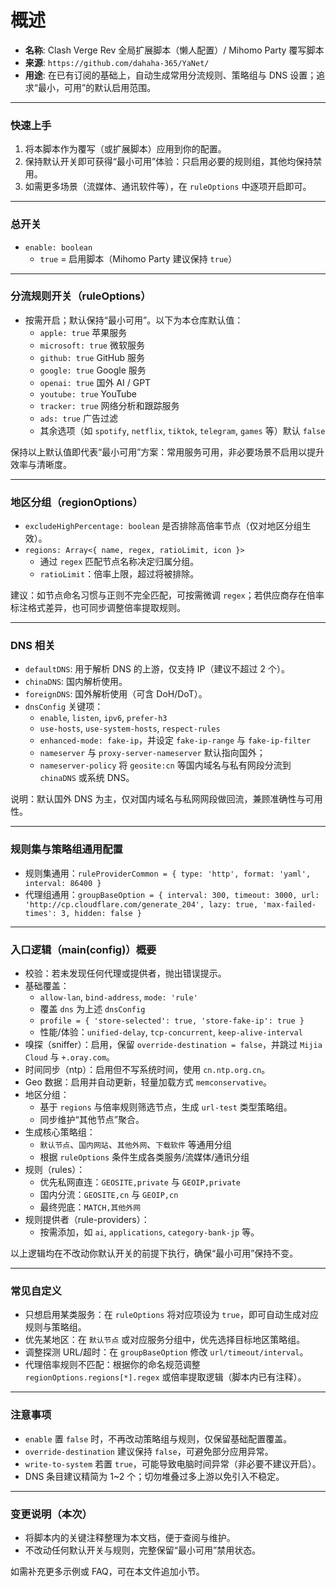 # 概述

- **名称**: Clash Verge Rev 全局扩展脚本（懒人配置）/ Mihomo Party 覆写脚本
- **来源**: `https://github.com/dahaha-365/YaNet/`
- **用途**: 在已有订阅的基础上，自动生成常用分流规则、策略组与 DNS 设置；追求“最小，可用”的默认启用范围。

---

### 快速上手

1. 将本脚本作为覆写（或扩展脚本）应用到你的配置。
2. 保持默认开关即可获得“最小可用”体验：只启用必要的规则组，其他均保持禁用。
3. 如需更多场景（流媒体、通讯软件等），在 `ruleOptions` 中逐项开启即可。

---

### 总开关

- `enable: boolean`  
  - `true` = 启用脚本（Mihomo Party 建议保持 `true`）

---

### 分流规则开关（ruleOptions）

- 按需开启；默认保持“最小可用”。以下为本仓库默认值：
  - `apple: true` 苹果服务
  - `microsoft: true` 微软服务
  - `github: true` GitHub 服务
  - `google: true` Google 服务
  - `openai: true` 国外 AI / GPT
  - `youtube: true` YouTube
  - `tracker: true` 网络分析和跟踪服务
  - `ads: true` 广告过滤
  - 其余选项（如 `spotify`, `netflix`, `tiktok`, `telegram`, `games` 等）默认 `false`

保持以上默认值即代表“最小可用”方案：常用服务可用，非必要场景不启用以提升效率与清晰度。

---

### 地区分组（regionOptions）

- `excludeHighPercentage: boolean` 是否排除高倍率节点（仅对地区分组生效）。
- `regions: Array<{ name, regex, ratioLimit, icon }>`
  - 通过 `regex` 匹配节点名称决定归属分组。
  - `ratioLimit`：倍率上限，超过将被排除。

建议：如节点命名习惯与正则不完全匹配，可按需微调 `regex`；若供应商存在倍率标注格式差异，也可同步调整倍率提取规则。

---

### DNS 相关

- `defaultDNS`: 用于解析 DNS 的上游，仅支持 IP（建议不超过 2 个）。
- `chinaDNS`: 国内解析使用。
- `foreignDNS`: 国外解析使用（可含 DoH/DoT）。
- `dnsConfig` 关键项：
  - `enable`, `listen`, `ipv6`, `prefer-h3`
  - `use-hosts`, `use-system-hosts`, `respect-rules`
  - `enhanced-mode: fake-ip`，并设定 `fake-ip-range` 与 `fake-ip-filter`
  - `nameserver` 与 `proxy-server-nameserver` 默认指向国外；
  - `nameserver-policy` 将 `geosite:cn` 等国内域名与私有网段分流到 `chinaDNS` 或系统 DNS。

说明：默认国外 DNS 为主，仅对国内域名与私网网段做回流，兼顾准确性与可用性。

---

### 规则集与策略组通用配置

- 规则集通用：`ruleProviderCommon = { type: 'http', format: 'yaml', interval: 86400 }`
- 代理组通用：`groupBaseOption = { interval: 300, timeout: 3000, url: 'http://cp.cloudflare.com/generate_204', lazy: true, 'max-failed-times': 3, hidden: false }`

---

### 入口逻辑（main(config)）概要

- 校验：若未发现任何代理或提供者，抛出错误提示。
- 基础覆盖：
  - `allow-lan`, `bind-address`, `mode: 'rule'`
  - 覆盖 `dns` 为上述 `dnsConfig`
  - `profile = { 'store-selected': true, 'store-fake-ip': true }`
  - 性能/体验：`unified-delay`, `tcp-concurrent`, `keep-alive-interval`
- 嗅探（sniffer）：启用，保留 `override-destination = false`，并跳过 `Mijia Cloud` 与 `+.oray.com`。
- 时间同步（ntp）：启用但不写系统时间，使用 `cn.ntp.org.cn`。
- Geo 数据：启用并自动更新，轻量加载方式 `memconservative`。
- 地区分组：
  - 基于 `regions` 与倍率规则筛选节点，生成 `url-test` 类型策略组。
  - 同步维护“其他节点”聚合。
- 生成核心策略组：
  - `默认节点`、`国内网站`、`其他外网`、`下载软件` 等通用分组
  - 根据 `ruleOptions` 条件生成各类服务/流媒体/通讯分组
- 规则（rules）：
  - 优先私网直连：`GEOSITE,private` 与 `GEOIP,private`
  - 国内分流：`GEOSITE,cn` 与 `GEOIP,cn`
  - 最终兜底：`MATCH,其他外网`
- 规则提供者（rule-providers）：
  - 按需添加，如 `ai`, `applications`, `category-bank-jp` 等。

以上逻辑均在不改动你默认开关的前提下执行，确保“最小可用”保持不变。

---

### 常见自定义

- 只想启用某类服务：在 `ruleOptions` 将对应项设为 `true`，即可自动生成对应规则与策略组。
- 优先某地区：在 `默认节点` 或对应服务分组中，优先选择目标地区策略组。
- 调整探测 URL/超时：在 `groupBaseOption` 修改 `url/timeout/interval`。
- 代理倍率规则不匹配：根据你的命名规范调整 `regionOptions.regions[*].regex` 或倍率提取逻辑（脚本内已有注释）。

---

### 注意事项

- `enable` 置 `false` 时，不再改动策略组与规则，仅保留基础配置覆盖。
- `override-destination` 建议保持 `false`，可避免部分应用异常。
- `write-to-system` 若置 `true`，可能导致电脑时间异常（非必要不建议开启）。
- DNS 条目建议精简为 1~2 个；切勿堆叠过多上游以免引入不稳定。

---

### 变更说明（本次）

- 将脚本内的关键注释整理为本文档，便于查阅与维护。
- 不改动任何默认开关与规则，完整保留“最小可用”禁用状态。

如需补充更多示例或 FAQ，可在本文件追加小节。
